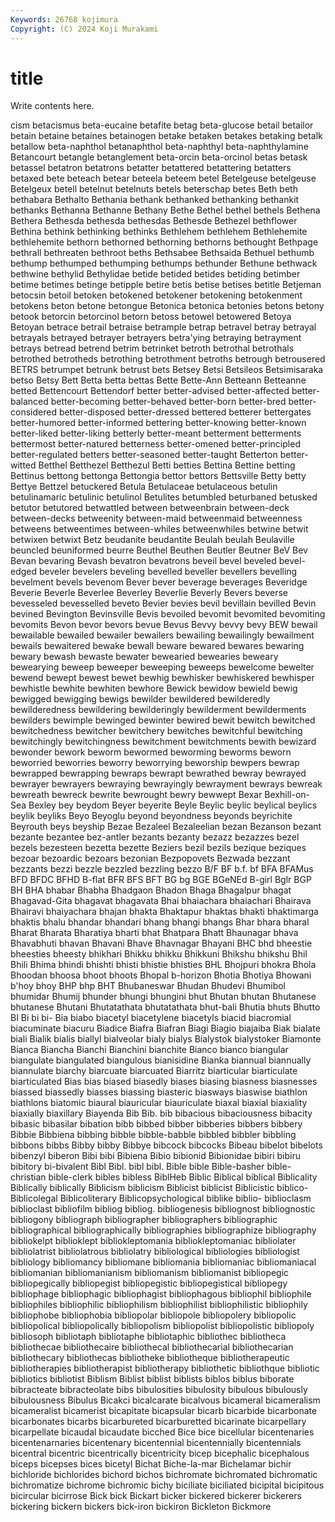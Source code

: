 ```yaml
---
Keywords: 26768 kojimura
Copyright: (C) 2024 Koji Murakami
---
```


# title

Write contents here.



cism betacismus beta-eucaine betafite betag beta-glucose betail betailor betain
betaine betaines betainogen betake betaken betakes betaking betalk betallow beta-naphthol
betanaphthol beta-naphthyl beta-naphthylamine Betancourt betangle betanglement beta-orcin beta-orcinol betas betask
betassel betatron betatrons betatter betattered betattering betatters betaxed bete beteach
betear beteela beteem betel Betelgeuse betelgeuse Betelgeux betell betelnut betelnuts
betels beterschap betes Beth beth bethabara Bethalto Bethania bethank bethanked
bethanking bethankit bethanks Bethanna Bethanne Bethany Bethe Bethel bethel bethels
Bethena Bethera Bethesda bethesda bethesdas Bethesde Bethezel bethflower Bethina bethink
bethinking bethinks Bethlehem bethlehem Bethlehemite bethlehemite bethorn bethorned bethorning bethorns
bethought Bethpage bethrall bethreaten bethroot beths Bethsabee Bethsaida Bethuel bethumb
bethump bethumped bethumping bethumps bethunder Bethune bethwack bethwine bethylid Bethylidae
betide betided betides betiding betimber betime betimes betinge betipple betire
betis betise betises betitle Betjeman betocsin betoil betoken betokened betokener
betokening betokenment betokens beton betone betongue Betonica betonica betonies betons
betony betook betorcin betorcinol betorn betoss betowel betowered Betoya Betoyan
betrace betrail betraise betrample betrap betravel betray betrayal betrayals betrayed
betrayer betrayers betra'ying betraying betrayment betrays betread betrend betrim betrinket
betroth betrothal betrothals betrothed betrotheds betrothing betrothment betroths betrough betrousered
BETRS betrumpet betrunk betrust bets Betsey Betsi Betsileos Betsimisaraka betso
Betsy Bett Betta betta bettas Bette Bette-Ann Betteann Betteanne betted
Bettencourt Bettendorf better better-advised better-affected better-balanced better-becoming better-behaved better-born better-bred
better-considered better-disposed better-dressed bettered betterer bettergates better-humored better-informed bettering better-knowing
better-known better-liked better-liking betterly better-meant betterment betterments bettermost better-natured betterness
better-omened better-principled better-regulated betters better-seasoned better-taught Betterton better-witted Betthel Betthezel
Betthezul Betti betties Bettina Bettine betting Bettinus bettong bettonga Bettongia
bettor bettors Bettsville Betty betty Bettye Bettzel betuckered Betula Betulaceae
betulaceous betulin betulinamaric betulinic betulinol Betulites betumbled beturbaned betusked betutor
betutored betwattled between betweenbrain between-deck between-decks betweenity between-maid betweenmaid betweenness
betweens betweentimes between-whiles betweenwhiles betwine betwit betwixen betwixt Betz beudanite
beudantite Beulah beulah Beulaville beuncled beuniformed beurre Beuthel Beuthen Beutler
Beutner BeV Bev Bevan bevaring Bevash bevatron bevatrons beveil bevel
beveled bevel-edged beveler bevelers beveling bevelled beveller bevellers bevelling bevelment
bevels bevenom Bever bever beverage beverages Beveridge Beverie Beverle Beverlee
Beverley Beverlie Beverly Bevers beverse bevesseled bevesselled beveto Bevier bevies
bevil bevillain bevilled Bevin bevined Bevington Bevinsville Bevis bevoiled bevomit
bevomited bevomiting bevomits Bevon bevor bevors bevue Bevus Bevvy bevvy
bevy BEW bewail bewailable bewailed bewailer bewailers bewailing bewailingly bewailment
bewails bewaitered bewake bewall beware bewared bewares bewaring bewary bewash
bewaste bewater bewearied bewearies beweary bewearying beweep beweeper beweeping beweeps
bewelcome bewelter bewend bewept bewest bewet bewhig bewhisker bewhiskered bewhisper
bewhistle bewhite bewhiten bewhore Bewick bewidow bewield bewig bewigged bewigging
bewigs bewilder bewildered bewilderedly bewilderedness bewildering bewilderingly bewilderment bewilderments bewilders
bewimple bewinged bewinter bewired bewit bewitch bewitched bewitchedness bewitcher bewitchery
bewitches bewitchful bewitching bewitchingly bewitchingness bewitchment bewitchments bewith bewizard bewonder
bework beworm bewormed beworming beworms beworn beworried beworries beworry beworrying
beworship bewpers bewrap bewrapped bewrapping bewraps bewrapt bewrathed bewray bewrayed
bewrayer bewrayers bewraying bewrayingly bewrayment bewrays bewreak bewreath bewreck bewrite
bewrought bewry bewwept Bexar Bexhill-on-Sea Bexley bey beydom Beyer beyerite
Beyle Beylic beylic beylical beylics beylik beyliks Beyo Beyoglu beyond
beyondness beyonds beyrichite Beyrouth beys beyship Bezae Bezaleel Bezaleelian bezan
Bezanson bezant bezante bezantee bez-antler bezants bezanty bezazz bezazzes bezel
bezels bezesteen bezetta bezette Beziers bezil bezils bezique beziques bezoar
bezoardic bezoars bezonian Bezpopovets Bezwada bezzant bezzants bezzi bezzle bezzled
bezzling bezzo B/F BF b.f. bf BFA BFAMus BFD BFDC
BFHD B-flat BFR BFS BFT BG bg BGE BGeNEd B-girl
Bglr BGP BH BHA bhabar Bhabha Bhadgaon Bhadon Bhaga Bhagalpur
bhagat Bhagavad-Gita bhagavat bhagavata Bhai bhaiachara bhaiachari Bhairava Bhairavi bhaiyachara
bhajan bhakta Bhaktapur bhaktas bhakti bhaktimarga bhaktis bhalu bhandar bhandari
bhang bhangi bhangs Bhar bhara bharal Bharat Bharata Bharatiya bharti
bhat Bhatpara Bhatt Bhaunagar bhava Bhavabhuti bhavan Bhavani Bhave Bhavnagar
Bhayani BHC bhd bheestie bheesties bheesty bhikhari Bhikku bhikku Bhikkuni
Bhikshu bhikshu Bhil Bhili Bhima bhindi bhishti bhisti bhistie bhisties
BHL Bhojpuri bhokra Bhola Bhoodan bhoosa bhoot bhoots Bhopal b-horizon
Bhotia Bhotiya Bhowani b'hoy bhoy BHP bhp BHT Bhubaneswar Bhudan
Bhudevi Bhumibol bhumidar Bhumij bhunder bhungi bhungini bhut Bhutan bhutan
Bhutanese bhutanese Bhutani Bhutatathata bhutatathata bhut-bali Bhutia bhuts Bhutto BI
Bi bi bi- Bia biabo biacetyl biacetylene biacetyls biacid biacromial
biacuminate biacuru Biadice Biafra Biafran Biagi Biagio biajaiba Biak bialate
biali Bialik bialis biallyl bialveolar bialy bialys Bialystok bialystoker Biamonte
Bianca Biancha Bianchi Bianchini bianchite Bianco bianco biangular biangulate biangulated
biangulous bianisidine Bianka biannual biannually biannulate biarchy biarcuate biarcuated Biarritz
biarticular biarticulate biarticulated Bias bias biased biasedly biases biasing biasness
biasnesses biassed biassedly biasses biassing biasteric biasways biaswise biathlon biathlons
biatomic biaural biauricular biauriculate biaxal biaxial biaxiality biaxially biaxillary Biayenda
Bib Bib. bib bibacious bibaciousness bibacity bibasic bibasilar bibation bibb
bibbed bibber bibberies bibbers bibbery Bibbie Bibbiena bibbing bibble bibble-babble
bibbled bibbler bibbling bibbons bibbs Bibby bibby Bibbye bibcock bibcocks
Bibeau bibelot bibelots bibenzyl biberon Bibi bibi Bibiena Bibio bibionid
Bibionidae bibiri bibiru bibitory bi-bivalent Bibl Bibl. bibl bibl. Bible
bible Bible-basher bible-christian bible-clerk bibles bibless BiblHeb Biblic Biblical biblical
Biblicality Biblically biblically Biblicism biblicism Biblicist biblicist Biblicistic biblico- Biblicolegal
Biblicoliterary Biblicopsychological biblike biblio- biblioclasm biblioclast bibliofilm bibliog bibliog. bibliogenesis
bibliognost bibliognostic bibliogony bibliograph bibliographer bibliographers bibliographic bibliographical bibliographically bibliographies
bibliographize bibliography bibliokelpt biblioklept bibliokleptomania bibliokleptomaniac bibliolater bibliolatrist bibliolatrous bibliolatry
bibliological bibliologies bibliologist bibliology bibliomancy bibliomane bibliomania bibliomaniac bibliomaniacal bibliomanian
bibliomanianism bibliomanism bibliomanist bibliopegic bibliopegically bibliopegist bibliopegistic bibliopegistical bibliopegy bibliophage
bibliophagic bibliophagist bibliophagous bibliophil bibliophile bibliophiles bibliophilic bibliophilism bibliophilist bibliophilistic
bibliophily bibliophobe bibliophobia bibliopolar bibliopole bibliopolery bibliopolic bibliopolical bibliopolically bibliopolism
bibliopolist bibliopolistic bibliopoly bibliosoph bibliotaph bibliotaphe bibliotaphic bibliothec bibliotheca bibliothecae
bibliothecaire bibliothecal bibliothecarial bibliothecarian bibliothecary bibliothecas bibliotheke bibliotheque bibliotherapeutic bibliotherapies
bibliotherapist bibliotherapy bibliothetic bibliothque bibliotic bibliotics bibliotist Biblism Biblist biblist
biblists biblos biblus biborate bibracteate bibracteolate bibs bibulosities bibulosity bibulous
bibulously bibulousness Bibulus Bicakci bicalcarate bicalvous bicameral bicameralism bicameralist bicamerist
bicapitate bicapsular bicarb bicarbide bicarbonate bicarbonates bicarbs bicarbureted bicarburetted bicarinate
bicarpellary bicarpellate bicaudal bicaudate bicched Bice bice bicellular bicentenaries bicentenarnaries
bicentenary bicentennial bicentennially bicentennials bicentral bicentric bicentrically bicentricity bicep bicephalic
bicephalous biceps bicepses bices bicetyl Bichat Biche-la-mar Bichelamar bichir bichloride
bichlorides bichord bichos bichromate bichromated bichromatic bichromatize bichrome bichromic bichy
biciliate biciliated bicipital bicipitous bicircular bicirrose Bick bick Bickart bicker
bickered bickerer bickerers bickering bickern bickers bick-iron bickiron Bickleton Bickmore
